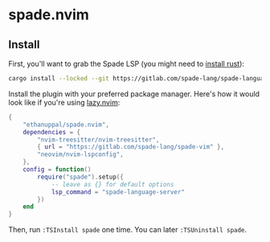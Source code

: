# spade.nvim

## Install

First, you'll want to grab the Spade LSP (you might need to [install
rust](https://www.rust-lang.org/tools/install)):

```sh
cargo install --locked --git https://gitlab.com/spade-lang/spade-language-server
```

Install the plugin with your preferred package manager.
Here's how it would look like if you're using [lazy.nvim](https://github.com/folke/lazy.nvim):

```lua
{
    "ethanuppal/spade.nvim",
    dependencies = {
        "nvim-treesitter/nvim-treesitter",
        { url = "https://gitlab.com/spade-lang/spade-vim" },
        "neovim/nvim-lspconfig",
    },
    config = function()
        require("spade").setup({
            -- leave as {} for default options
            lsp_command = "spade-language-server"
        })
    end
}
```

Then, run `:TSInstall spade` one time.
You can later `:TSUninstall spade`.

